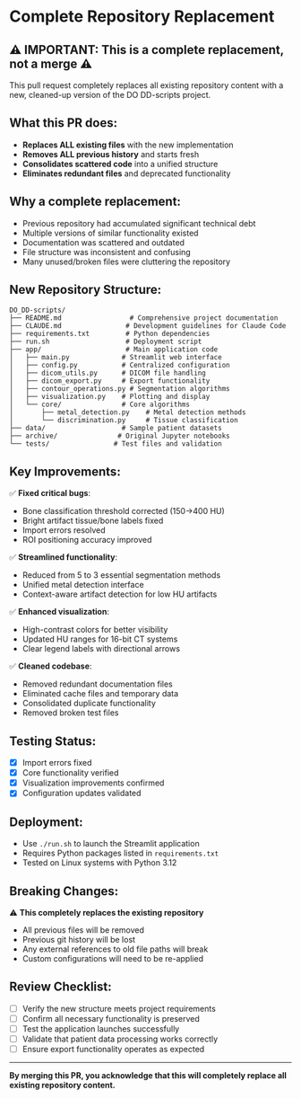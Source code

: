 # Complete Repository Replacement

## ⚠️ **IMPORTANT: This is a complete replacement, not a merge** ⚠️

This pull request completely replaces all existing repository content with a new, cleaned-up version of the DO DD-scripts project.

## What this PR does:
- **Replaces ALL existing files** with the new implementation
- **Removes ALL previous history** and starts fresh
- **Consolidates scattered code** into a unified structure
- **Eliminates redundant files** and deprecated functionality

## Why a complete replacement:
- Previous repository had accumulated significant technical debt
- Multiple versions of similar functionality existed
- Documentation was scattered and outdated
- File structure was inconsistent and confusing
- Many unused/broken files were cluttering the repository

## New Repository Structure:
```
DO_DD-scripts/
├── README.md                 # Comprehensive project documentation
├── CLAUDE.md                # Development guidelines for Claude Code
├── requirements.txt         # Python dependencies
├── run.sh                   # Deployment script
├── app/                     # Main application code
│   ├── main.py             # Streamlit web interface
│   ├── config.py           # Centralized configuration
│   ├── dicom_utils.py      # DICOM file handling
│   ├── dicom_export.py     # Export functionality
│   ├── contour_operations.py # Segmentation algorithms
│   ├── visualization.py    # Plotting and display
│   └── core/               # Core algorithms
│       ├── metal_detection.py    # Metal detection methods
│       └── discrimination.py     # Tissue classification
├── data/                   # Sample patient datasets
├── archive/               # Original Jupyter notebooks
└── tests/                # Test files and validation
```

## Key Improvements:
✅ **Fixed critical bugs**:
- Bone classification threshold corrected (150→400 HU)
- Bright artifact tissue/bone labels fixed
- Import errors resolved
- ROI positioning accuracy improved

✅ **Streamlined functionality**:
- Reduced from 5 to 3 essential segmentation methods
- Unified metal detection interface
- Context-aware artifact detection for low HU artifacts

✅ **Enhanced visualization**:
- High-contrast colors for better visibility
- Updated HU ranges for 16-bit CT systems
- Clear legend labels with directional arrows

✅ **Cleaned codebase**:
- Removed redundant documentation files
- Eliminated cache files and temporary data
- Consolidated duplicate functionality
- Removed broken test files

## Testing Status:
- [x] Import errors fixed
- [x] Core functionality verified
- [x] Visualization improvements confirmed
- [x] Configuration updates validated

## Deployment:
- Use `./run.sh` to launch the Streamlit application
- Requires Python packages listed in `requirements.txt`
- Tested on Linux systems with Python 3.12

## Breaking Changes:
⚠️ **This completely replaces the existing repository**
- All previous files will be removed
- Previous git history will be lost
- Any external references to old file paths will break
- Custom configurations will need to be re-applied

## Review Checklist:
- [ ] Verify the new structure meets project requirements
- [ ] Confirm all necessary functionality is preserved
- [ ] Test the application launches successfully
- [ ] Validate that patient data processing works correctly
- [ ] Ensure export functionality operates as expected

---

**By merging this PR, you acknowledge that this will completely replace all existing repository content.**